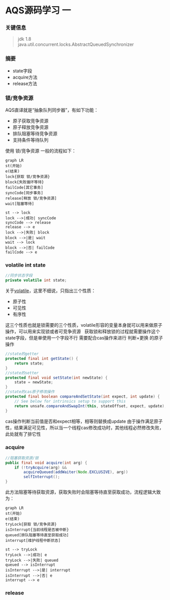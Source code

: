 # AQS源码学习 一

### 关键信息
> jdk 1.8<br/>
> java.util.concurrent.locks.AbstractQueuedSynchronizer

### 摘要
- state字段
- acquire方法
- release方法

### 锁/竞争资源
AQS直译就是“抽象队列同步器”，有如下功能：
- 原子获取竞争资源
- 原子释放竞争资源
- 排队阻塞等待竞争资源
- 支持条件等待队列

使用 锁/竞争资源 一般的流程如下：

```mermaid
graph LR
st(开始)
e(结束)
lock{获取 锁/竞争资源}
block{失败循环等待}
failCode[其它事务]
syncCode[同步事务]
release[释放 锁/竞争资源]
wait[阻塞等待]

st --> lock
lock -->|成功| syncCode
syncCode --> release
release --> e
lock -->|失败| block
block -->|是| wait
wait --> lock
block -->|否| failCode
failCode --> e
```

### volatile int state
```java
//同步状态字段
private volatile int state;
```
关于[volatile](#)，这里不细说，只指出三个性质：
- 原子性
- 可见性
- 有序性

这三个性质也就是锁需要的三个性质，volatile形容的变量本身就可以用来做原子操作，可以用来实现锁或者可竞争资源
&nbsp;
获取锁和释放锁的过程就需要操作这个state字段，但是单使用一个字段不行
需要配合cas操作来进行 判断+更换 的原子操作
```java
//state的getter
protected final int getState() {
    return state;
}
//state的setter
protected final void setState(int newState) {
    state = newState;
}
//state的cas原子修改操作
protected final boolean compareAndSetState(int expect, int update) {
    // See below for intrinsics setup to support this
    return unsafe.compareAndSwapInt(this, stateOffset, expect, update);
}
```
cas操作判断当前值是否和expect相等，相等则替换成update
由于操作满足原子性，结果满足可见性，所以当一个线程cas修改成功时，其他线程必然修改失败，此处就有了排它性
### acquire
```java
//阻塞获取资源/锁
public final void acquire(int arg) {
    if (!tryAcquire(arg) &&
        acquireQueued(addWaiter(Node.EXCLUSIVE), arg))
        selfInterrupt();
}
```
此方法阻塞等待获取资源，获取失败时会阻塞等待直至获取成功，流程逻辑大致为：

```mermaid
graph LR
st(开始)
e(结束)
tryLock{获取 锁/竞争资源}
isInterrupt{当前线程是否被中断}
queued[排队阻塞等待直至获取成功]
interrupt[维护线程中断状态]

st --> tryLock
tryLock -->|成功| e
tryLock -->|失败| queued
queued --> isInterrupt
isInterrupt -->|是| interrupt
isInterrupt -->|否| e
interrupt --> e
```

### release

